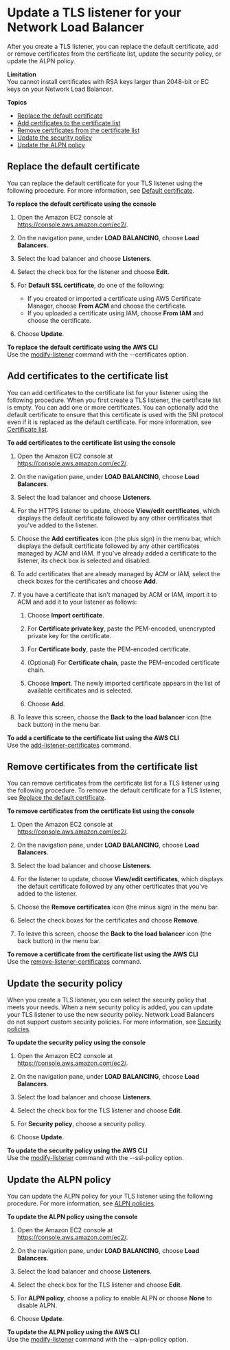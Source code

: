 # Update a TLS listener for your Network Load Balancer<a name="listener-update-certificates"></a>

After you create a TLS listener, you can replace the default certificate, add or remove certificates from the certificate list, update the security policy, or update the ALPN policy\.

**Limitation**  
You cannot install certificates with RSA keys larger than 2048\-bit or EC keys on your Network Load Balancer\.

**Topics**
+ [Replace the default certificate](#replace-default-certificate)
+ [Add certificates to the certificate list](#add-certificates)
+ [Remove certificates from the certificate list](#remove-certificates)
+ [Update the security policy](#update-security-policy)
+ [Update the ALPN policy](#update-alpn-policy)

## Replace the default certificate<a name="replace-default-certificate"></a>

You can replace the default certificate for your TLS listener using the following procedure\. For more information, see [Default certificate](create-tls-listener.md#default-certificate)\.

**To replace the default certificate using the console**

1. Open the Amazon EC2 console at [https://console\.aws\.amazon\.com/ec2/](https://console.aws.amazon.com/ec2/)\.

1. On the navigation pane, under **LOAD BALANCING**, choose **Load Balancers**\.

1. Select the load balancer and choose **Listeners**\.

1. Select the check box for the listener and choose **Edit**\.

1. For **Default SSL certificate**, do one of the following:
   + If you created or imported a certificate using AWS Certificate Manager, choose **From ACM** and choose the certificate\.
   + If you uploaded a certificate using IAM, choose **From IAM** and choose the certificate\.

1. Choose **Update**\.

**To replace the default certificate using the AWS CLI**  
Use the [modify\-listener](https://docs.aws.amazon.com/cli/latest/reference/elbv2/modify-listener.html) command with the \-\-certificates option\.

## Add certificates to the certificate list<a name="add-certificates"></a>

You can add certificates to the certificate list for your listener using the following procedure\. When you first create a TLS listener, the certificate list is empty\. You can add one or more certificates\. You can optionally add the default certificate to ensure that this certificate is used with the SNI protocol even if it is replaced as the default certificate\. For more information, see [Certificate list](create-tls-listener.md#sni-certificate-list)\.

**To add certificates to the certificate list using the console**

1. Open the Amazon EC2 console at [https://console\.aws\.amazon\.com/ec2/](https://console.aws.amazon.com/ec2/)\.

1. On the navigation pane, under **LOAD BALANCING**, choose **Load Balancers**\.

1. Select the load balancer and choose **Listeners**\.

1. For the HTTPS listener to update, choose **View/edit certificates**, which displays the default certificate followed by any other certificates that you've added to the listener\.

1. Choose the **Add certificates** icon \(the plus sign\) in the menu bar, which displays the default certificate followed by any other certificates managed by ACM and IAM\. If you've already added a certificate to the listener, its check box is selected and disabled\.

1. To add certificates that are already managed by ACM or IAM, select the check boxes for the certificates and choose **Add**\.

1. If you have a certificate that isn't managed by ACM or IAM, import it to ACM and add it to your listener as follows:

   1. Choose **Import certificate**\.

   1. For **Certificate private key**, paste the PEM\-encoded, unencrypted private key for the certificate\.

   1. For **Certificate body**, paste the PEM\-encoded certificate\.

   1. \(Optional\) For **Certificate chain**, paste the PEM\-encoded certificate chain\.

   1. Choose **Import**\. The newly imported certificate appears in the list of available certificates and is selected\.

   1. Choose **Add**\.

1. To leave this screen, choose the **Back to the load balancer** icon \(the back button\) in the menu bar\.

**To add a certificate to the certificate list using the AWS CLI**  
Use the [add\-listener\-certificates](https://docs.aws.amazon.com/cli/latest/reference/elbv2/add-listener-certificates.html) command\.

## Remove certificates from the certificate list<a name="remove-certificates"></a>

You can remove certificates from the certificate list for a TLS listener using the following procedure\. To remove the default certificate for a TLS listener, see [Replace the default certificate](#replace-default-certificate)\.

**To remove certificates from the certificate list using the console**

1. Open the Amazon EC2 console at [https://console\.aws\.amazon\.com/ec2/](https://console.aws.amazon.com/ec2/)\.

1. On the navigation pane, under **LOAD BALANCING**, choose **Load Balancers**\.

1. Select the load balancer and choose **Listeners**\.

1. For the listener to update, choose **View/edit certificates**, which displays the default certificate followed by any other certificates that you've added to the listener\.

1. Choose the **Remove certificates** icon \(the minus sign\) in the menu bar\.

1. Select the check boxes for the certificates and choose **Remove**\.

1. To leave this screen, choose the **Back to the load balancer** icon \(the back button\) in the menu bar\.

**To remove a certificate from the certificate list using the AWS CLI**  
Use the [remove\-listener\-certificates](https://docs.aws.amazon.com/cli/latest/reference/elbv2/remove-listener-certificates.html) command\.

## Update the security policy<a name="update-security-policy"></a>

When you create a TLS listener, you can select the security policy that meets your needs\. When a new security policy is added, you can update your TLS listener to use the new security policy\. Network Load Balancers do not support custom security policies\. For more information, see [Security policies](create-tls-listener.md#describe-ssl-policies)\.

**To update the security policy using the console**

1. Open the Amazon EC2 console at [https://console\.aws\.amazon\.com/ec2/](https://console.aws.amazon.com/ec2/)\.

1. On the navigation pane, under **LOAD BALANCING**, choose **Load Balancers**\.

1. Select the load balancer and choose **Listeners**\.

1. Select the check box for the TLS listener and choose **Edit**\.

1. For **Security policy**, choose a security policy\.

1. Choose **Update**\.

**To update the security policy using the AWS CLI**  
Use the [modify\-listener](https://docs.aws.amazon.com/cli/latest/reference/elbv2/modify-listener.html) command with the \-\-ssl\-policy option\.

## Update the ALPN policy<a name="update-alpn-policy"></a>

You can update the ALPN policy for your TLS listener using the following procedure\. For more information, see [ALPN policies](create-tls-listener.md#alpn-policies)\.

**To update the ALPN policy using the console**

1. Open the Amazon EC2 console at [https://console\.aws\.amazon\.com/ec2/](https://console.aws.amazon.com/ec2/)\.

1. On the navigation pane, under **LOAD BALANCING**, choose **Load Balancers**\.

1. Select the load balancer and choose **Listeners**\.

1. Select the check box for the TLS listener and choose **Edit**\.

1. For **ALPN policy**, choose a policy to enable ALPN or choose **None** to disable ALPN\.

1. Choose **Update**\.

**To update the ALPN policy using the AWS CLI**  
Use the [modify\-listener](https://docs.aws.amazon.com/cli/latest/reference/elbv2/modify-listener.html) command with the \-\-alpn\-policy option\.